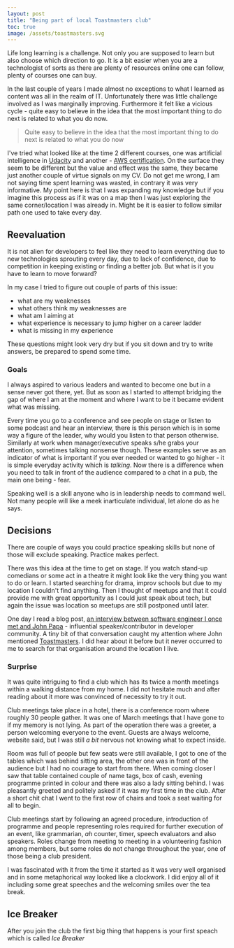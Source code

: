 ```yaml
---
layout: post
title: "Being part of local Toastmasters club"
toc: true
image: /assets/toastmasters.svg
---
```


Life long learning is a challenge. Not only you are supposed to learn but also choose which direction to go. It is a bit easier when you are a technologist of sorts as there are plenty of resources online one can follow, plenty of courses one can buy.

In the last couple of years I made almost no exceptions to what I learned as content was all in the realm of IT. Unfortunately there was little challenge involved as I was marginally improving. Furthermore it felt like a vicious cycle - quite easy to believe in the idea that the most important thing to do next is related to what you do now.

> Quite easy to believe in the idea that the most important thing to do next is related to what you do now

I've tried what looked like at the time 2 different courses, one was artificial intelligence in [Udacity](https://udacity.com) and another - [AWS certification](https://aws.amazon.com/certification/). On the surface they seem to be different but the value and effect was the same, they became just another couple of virtue signals on my CV. Do not get me wrong, I am not saying time spent learning was wasted, in contrary it was very informative. My point here is that I was expanding my knowledge but if you imagine this process as if it was on a map then I was just exploring the same corner/location I was already in. Might be it is easier to follow similar path one used to take every day.

## Reevaluation

It is not alien for developers to feel like they need to learn everything due to new technologies sprouting every day, due to lack of confidence, due to competition in keeping existing or finding a better job. But what is it you have to learn to move forward?

In my case I tried to figure out couple of parts of this issue:
- what are my weaknesses
- what others think my weaknesses are
- what am I aiming at
- what experience is necessary to jump higher on a career ladder
- what is missing in my experience

These questions might look very dry but if you sit down and try to write answers, be prepared to spend some time. 

### Goals

I always aspired to various leaders and wanted to become one but in a sense never got there, yet. But as soon as I started to attempt bridging the gap of where I am at the moment and where I want to be it became evident what was missing.

Every time you go to a conference and see people on stage or listen to some podcast and hear an interview, there is this person which is in some way a figure of the leader, why would you listen to that person otherwise. Similarly at work when manager/executive speaks s/he grabs your attention, sometimes talking nonsense though. These examples serve as an indicator of what is important if you ever needed or wanted to go higher - it is simple everyday activity which is _talking_. Now there is a difference when you need to talk in front of the audience compared to a chat in a pub, the main one being - fear.

Speaking well is a skill anyone who is in leadership needs to command well. Not many people will like a meek inarticulate individual, let alone do as he says.

## Decisions

There are couple of ways you could practice speaking skills but none of those will exclude speaking. Practice makes perfect.

There was this idea at the time to get on stage. If you watch stand-up comedians or some act in a theatre it might look like the very thing you want to do or learn. I started searching for drama, improv schools but due to my location I couldn't find anything. Then I thought of meetups and that it could provide me with great opportunity as I could just speak about tech, but again the issue was location so meetups are still postponed until later.

One day I read a blog post, [an interview between software engineer I once met and John Papa](https://blog.drinkbird.com/john-papa-interview-voxxed-days-athens-2018/) - influential speaker/contributor in developer community. A tiny bit of that conversation caught my attention where John mentioned [Toastmasters](https://www.toastmasters.org/). I did hear about it before but it never occurred to me to search for that organisation around the location I live.

### Surprise

It was quite intriguing to find a club which has its twice a month meetings within a walking distance from my home. I did not hesitate much and after reading about it more was convinced of necessity to try it out.

Club meetings take place in a hotel, there is a conference room where roughly 30 people gather. It was one of March meetings that I have gone to if my memory is not lying. As part of the operation there was a greeter, a person welcoming everyone to the event. Guests are always welcome, website said, but I was still _a bit_ nervous not knowing what to expect inside.

Room was full of people but few seats were still available, I got to one of the tables which was behind sitting area, the other one was in front of the audience but I had no courage to start from there. When coming closer I saw that table contained couple of name tags, box of cash, evening programme printed in colour and there was also a lady sitting behind. I was pleasantly greeted and politely asked if it was my first time in the club. After a short chit chat I went to the first row of chairs and took a seat waiting for all to begin. 

Club meetings start by following an agreed procedure, introduction of programme and people representing roles required for further execution of an event, like grammarian, _ah_ counter, timer, speech evaluators and also speakers. Roles change from meeting to meeting in a volunteering fashion among members, but some roles do not change throughout the year, one of those being a club president.

I was fascinated with it from the time it started as it was very well organised and in some metaphorical way looked like a clockwork. I did enjoy all of it including some great speeches and the welcoming smiles over the tea break.

## Ice Breaker

After you join the club the first big thing that happens is your first speach which is called _Ice Breaker_

